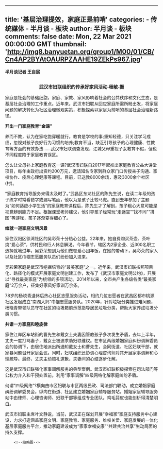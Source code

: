 
---
title: '基层治理提效，家庭正是前哨'
categories: 
    - 传统媒体
    - 半月谈 - 板块
author: 半月谈 - 板块
comments: false
date: Mon, 22 Mar 2021 00:00:00 GMT
thumbnail: 'http://img8.banyuetan.org/group1/M00/01/CB/Cn4AP2BYAtOAURPZAAHE19ZEkPs967.jpg'
---

<div>   
<p><strong>半月谈记者 王自宸</strong></p>
  <p style="text-align: center;"><strong><img src="http://img8.banyuetan.org/group1/M00/01/CB/Cn4AP2BYAtOAURPZAAHE19ZEkPs967.jpg" title alt referrerpolicy="no-referrer"></strong></p>
  <p label="图片说明" style="font-family: 楷体, 楷体_GB2312, SimKai; font-size: 15px; text-align: center;"><strong>武汉市妇联组织的传承好家风活动-程敏-摄</strong></p>
  <p>家庭是社会的基础细胞，家庭、家教、家风影响着社会的公共秩序和文化生态，是基层社会治理的工作重点。近年来，武汉市妇联从回应家庭所需所盼出发，将家庭问题的解决转化为社区治理微观实策，积极探索以家庭为前哨的基层社会治理新路径。</p>
  <p><strong>开出一门家庭教育“金课”</strong></p>
  <p>养而不教，认为在家吃饱穿暖就行，教育是学校的事;重知轻德，只关注学习成绩，忽视对孩子良好行为习惯的培养;教育不当，缺乏引导孩子的心理健康、性教育等方面的有效办法……武汉市妇联调查发现，江城父母重视子女教育不假，但也不同程度陷于家庭教育误区。</p>
  <p>怎么让父母补上家庭教育这一课?武汉市妇联自2017年起推出家庭教育公益大讲堂项目，每年由政府出资约200万元，邀请知名专家到群众家门口传授亲子沟通、家校协作、疫后心理健康等课程。目前，已送教8000余场，惠及3000余个社区(村)。</p>
  <p>“家庭教育指导服务来得太及时了。”武昌区东龙社区的陈先生说，在读二年级的孩子练字时常看错字或漏写笔画，他以为是孩子比较马虎。直到去年参加了主题为“如何适应小学生活”的家庭教育课程后，陈先生才了解到，孩子粗心大意可能是视觉辨别能力不足。根据课堂老师建议，他引导孩子经常玩“走迷宫”“找不同”“拼图”等游戏，孩子逐渐变得细心了。</p>
  <p><strong>绘就一道家庭文明风景</strong></p>
  <p>家住汉阳区徐湾社区的吴彩荣十分热心公益。22年来，她自费购买茶壶、茶叶烧“爱心茶”，供村民和行人休息解渴。今年春节，辖区内2家企业、近300名职工选择就地过年，吴彩荣想到为他们做顿爱心团年饭，在她的带动下，吴彩荣的家人以及社区巾帼志愿服务队员们纷纷加入进来。</p>
  <p>吴彩荣家庭是武汉市挖掘培育的“最美家庭”之一。近年来，武汉市妇联按照项目化、路径化的模式开展家庭文明创建工作，发布了《武汉市家庭文明公约》，开展以“寻找最美家庭”为统领的多项活动。2014年以来，全市共产生各级各类“最美家庭”2万余户，征集好家风好家训万余条。</p>
  <p>78岁的杨晓青退休后热心社区志愿服务活动，相约几位志愿者在武昌区都市桃源社区发起成立“南湖大妈”巾帼志愿服务队。2020年，针对垃圾分类推进难问题，杨晓青带领队员守在社区的垃圾箱前示范指导居民垃圾分类，帮助大家养成垃圾分类习惯。</p>
  <p><strong>共谱一方家庭和睦旋律</strong></p>
  <p>家住江岸区车站街的曹先生和戴女士夫妻因管教孩子多次发生矛盾，去年上半年，丈夫一度打骂妻子，戴女士被迫求助妇联维权。在市区两级婚姻家庭纠纷调解委员会的协调下，由居住地派出所通知戴女士和曹先生，会同街道、社区妇联干部，就家暴问题召开家庭会议。同时，妇联组织还协调心理咨询师对其开展家事调解和心理疏导。最终，丈夫主动赔礼道歉，夫妻间的心结逐步化解。</p>
  <p>这是武汉市妇联强化家事调解服务的典型案例。武汉市妇联积极探索在司法部门等公权力介入和干预处置前，利用“家事调解”四级网络化解家庭纠纷矛盾。</p>
  <p>何谓“四级网络”?横向由市区妇联与市区两级民政、司法部门联动，成立婚姻家庭纠纷调解委员会，纵向在街道、社区建立婚姻家庭辅导服务站。婚姻家庭辅导服务站中由律师、心理咨询师、妇联干部等组成专业团队，鸡毛蒜皮也能剖析得清楚明白。</p>
  <p>武汉市妇联主席叶文静说，当前，武汉正在谋划开展“幸福家”家庭支持服务中心建设，力求打造涵盖家庭文明、家庭教育、家庭服务、维权关爱、家庭发展的一体化基层家庭服务平台，推动家庭建设成为“家家幸福安康”“共建共治共享”生动局面的持久支撑。</p>
  <p></p>
 
        <!--缩略图-->
              
</div>
            